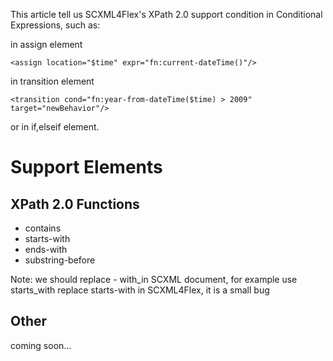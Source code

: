 This article tell us SCXML4Flex's XPath 2.0 support condition in Conditional Expressions, such as:

in assign element
```
<assign location="$time" expr="fn:current-dateTime()"/>
```
in transition element
```
<transition cond="fn:year-from-dateTime($time) > 2009" target="newBehavior"/>
```
or in if,elseif element.




# Support Elements #

## XPath 2.0 Functions ##

  * contains
  * starts-with
  * ends-with
  * substring-before

Note: we should replace  - with\_in SCXML document, for example use starts\_with replace starts-with in SCXML4Flex, it is a small bug
## Other ##

coming soon...